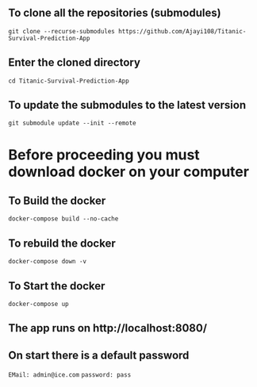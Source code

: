 ## To clone all the repositories (submodules)
```
git clone --recurse-submodules https://github.com/Ajayi108/Titanic-Survival-Prediction-App
```

## Enter the cloned directory
```
cd Titanic-Survival-Prediction-App
```

## To update the submodules to the latest version
```
git submodule update --init --remote
```
# Before proceeding you must download docker on your computer

## To Build the docker
```
docker-compose build --no-cache
```
## To rebuild the docker
```
docker-compose down -v
```


## To Start the docker
```
docker-compose up
```
## The app runs on http://localhost:8080/

## On start there is a default password 
```EMail: admin@ice.com```
```password: pass```

